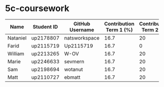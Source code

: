 # 5c-coursework

| Name     | Student ID | GitHub Username | Contribution Term 1 (%) | Contribution Term 2 (&) |
|----------|------------|-----------------|-------------------------|-------------------------|
| Nataniel | up2178807  | natsworkspace   | 16.7                    | 20                      |
| Farid    | up2115719  | Up2115719       | 16.7                    | 0                       |
| William  | up2213265  | W-OV            | 16.7                    | 20                      |
| Marie    | up2246633  | sevmern         | 16.7                    | 20                      |
| Sam      | up2198694  | wotanut         | 16.7                    | 20                      |
| Matt     | up2110727  | ebmatt          | 16.7                    | 20                      |

